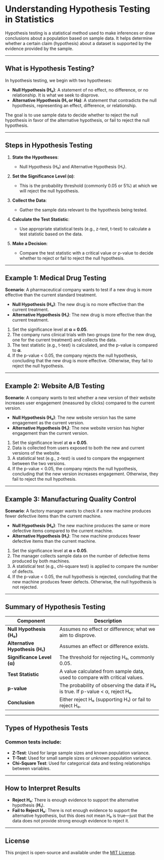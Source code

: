 # Understanding Hypothesis Testing in Statistics

Hypothesis testing is a statistical method used to make inferences or draw conclusions about a population based on sample data. It helps determine whether a certain claim (hypothesis) about a dataset is supported by the evidence provided by the sample.

---

## What is Hypothesis Testing?

In hypothesis testing, we begin with two hypotheses:

- **Null Hypothesis (H₀)**: A statement of no effect, no difference, or no relationship. It is what we seek to disprove.
- **Alternative Hypothesis (H₁ or Ha)**: A statement that contradicts the null hypothesis, representing an effect, difference, or relationship.

The goal is to use sample data to decide whether to reject the null hypothesis in favor of the alternative hypothesis, or fail to reject the null hypothesis.

---

## Steps in Hypothesis Testing

1. **State the Hypotheses**:
   - Null Hypothesis (H₀) and Alternative Hypothesis (H₁).

2. **Set the Significance Level (α)**:
   - This is the probability threshold (commonly 0.05 or 5%) at which we will reject the null hypothesis.

3. **Collect the Data**:
   - Gather the sample data relevant to the hypothesis being tested.

4. **Calculate the Test Statistic**:
   - Use appropriate statistical tests (e.g., z-test, t-test) to calculate a test statistic based on the data.

5. **Make a Decision**:
   - Compare the test statistic with a critical value or p-value to decide whether to reject or fail to reject the null hypothesis.

---

## Example 1: Medical Drug Testing

**Scenario**: A pharmaceutical company wants to test if a new drug is more effective than the current standard treatment.

- **Null Hypothesis (H₀)**: The new drug is no more effective than the current treatment.
- **Alternative Hypothesis (H₁)**: The new drug is more effective than the current treatment.

1. Set the significance level at **α = 0.05**.
2. The company runs clinical trials with two groups (one for the new drug, one for the current treatment) and collects the data.
3. The test statistic (e.g., t-test) is calculated, and the p-value is compared to **α**.
4. If the p-value < 0.05, the company rejects the null hypothesis, concluding that the new drug is more effective. Otherwise, they fail to reject the null hypothesis.

---

## Example 2: Website A/B Testing

**Scenario**: A company wants to test whether a new version of their website increases user engagement (measured by clicks) compared to the current version.

- **Null Hypothesis (H₀)**: The new website version has the same engagement as the current version.
- **Alternative Hypothesis (H₁)**: The new website version has higher engagement than the current version.

1. Set the significance level at **α = 0.05**.
2. Data is collected from users exposed to both the new and current versions of the website.
3. A statistical test (e.g., z-test) is used to compare the engagement between the two versions.
4. If the p-value < 0.05, the company rejects the null hypothesis, concluding that the new version increases engagement. Otherwise, they fail to reject the null hypothesis.

---

## Example 3: Manufacturing Quality Control

**Scenario**: A factory manager wants to check if a new machine produces fewer defective items than the current machine.

- **Null Hypothesis (H₀)**: The new machine produces the same or more defective items compared to the current machine.
- **Alternative Hypothesis (H₁)**: The new machine produces fewer defective items than the current machine.

1. Set the significance level at **α = 0.05**.
2. The manager collects sample data on the number of defective items produced by both machines.
3. A statistical test (e.g., chi-square test) is applied to compare the number of defects.
4. If the p-value < 0.05, the null hypothesis is rejected, concluding that the new machine produces fewer defects. Otherwise, the null hypothesis is not rejected.

---

## Summary of Hypothesis Testing

| Component                  | Description                                                                 |
|----------------------------|-----------------------------------------------------------------------------|
| **Null Hypothesis (H₀)**    | Assumes no effect or difference; what we aim to disprove.                   |
| **Alternative Hypothesis (H₁)** | Assumes an effect or difference exists.                                   |
| **Significance Level (α)**  | The threshold for rejecting H₀, commonly 0.05.                             |
| **Test Statistic**          | A value calculated from sample data, used to compare with critical values.  |
| **p-value**                 | The probability of observing the data if H₀ is true. If p-value < α, reject H₀. |
| **Conclusion**              | Either reject H₀ (supporting H₁) or fail to reject H₀.                     |

---

## Types of Hypothesis Tests

### Common tests include:

- **Z-Test**: Used for large sample sizes and known population variance.
- **T-Test**: Used for small sample sizes or unknown population variance.
- **Chi-Square Test**: Used for categorical data and testing relationships between variables.

---

## How to Interpret Results

- **Reject H₀**: There is enough evidence to support the alternative hypothesis (**H₁**).
- **Fail to Reject H₀**: There is not enough evidence to support the alternative hypothesis, but this does not mean H₀ is true—just that the data does not provide strong enough evidence to reject it.

---

## License

This project is open-source and available under the [MIT License](LICENSE).

